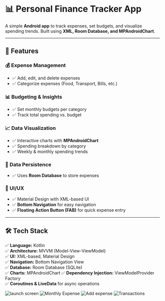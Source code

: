 # 📊 Personal Finance Tracker App  
A simple **Android app** to track expenses, set budgets, and visualize spending trends. Built using **XML, Room Database, and MPAndroidChart**.

---

## 📌 Features  

### 💰 Expense Management  
- ✅ Add, edit, and delete expenses  
- ✅ Categorize expenses (Food, Transport, Bills, etc.)  
  

### 📊 Budgeting & Insights  
- ✅ Set monthly budgets per category  
- ✅ Track total spending vs. budget  

### 📈 Data Visualization  
- ✅ Interactive charts with **MPAndroidChart**  
- ✅ Spending breakdown by category  
- ✅ Weekly & monthly spending trends  

### 💾 Data Persistence  
- ✅ Uses **Room Database** to store expenses  

### 🎨 UI/UX  
- ✅ Material Design with XML-based UI  
- ✅ **Bottom Navigation** for easy navigation  
- ✅ **Floating Action Button (FAB)** for quick expense entry  

---

## 🛠 Tech Stack  
✅ **Language:** Kotlin  
✅ **Architecture:** MVVM (Model-View-ViewModel)  
✅ **UI:** XML-based, Material Design  
✅ **Navigation:** Bottom Navigation View  
✅ **Database:** Room Database (SQLite)  
✅ **Charts:** MPAndroidChart
✅ **Dependency Injection:** ViewModelProvider Factory  
✅ **Coroutines & LiveData** for async operations  

![launch screen](Screenshot_2025-03-01-16-15-07-22_24ae075b7adda58fd802bc9cddcee0bd.jpg)
![Monthly Expense](Screenshot_2025-03-01-16-04-39-24_24ae075b7adda58fd802bc9cddcee0bd.jpg)
![Add expense](Screenshot_2025-03-01-16-30-22-35_24ae075b7adda58fd802bc9cddcee0bd.jpg)
![Transactions](Screenshot_2025-03-01-16-05-34-44_24ae075b7adda58fd802bc9cddcee0bd.jpg)



